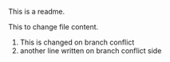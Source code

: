 This is a readme.

This to change file content.

1. This is changed on branch conflict
2. another line written on branch conflict side